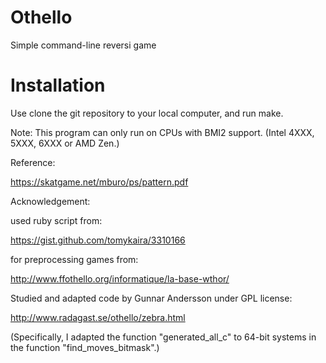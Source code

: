 # Othello

Simple command-line reversi game

# Installation

Use clone the git repository to your local computer, and run make.

Note: This program can only run on CPUs with BMI2 support. (Intel 4XXX, 5XXX, 6XXX or AMD Zen.)


Reference:

https://skatgame.net/mburo/ps/pattern.pdf

Acknowledgement:

used ruby script from:

https://gist.github.com/tomykaira/3310166

for preprocessing games from:

http://www.ffothello.org/informatique/la-base-wthor/

Studied and adapted code by Gunnar Andersson under GPL license:

http://www.radagast.se/othello/zebra.html

(Specifically, I adapted the function "generated_all_c" to 64-bit systems in the function "find_moves_bitmask".)